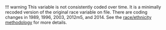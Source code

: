 !!! warning
  This variable is not consistently coded over time. It is a minimally recoded version of the original race variable on file. There are coding changes in 1989, 1996, 2003, 2012m5, and 2014.
  See the [race/ethnicity methodology](/methodology/racevariables.md) for more details.

